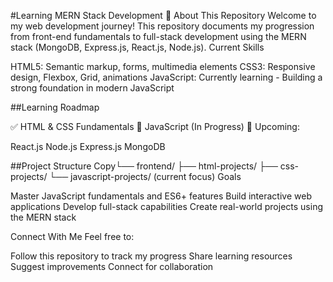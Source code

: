 #Learning MERN Stack Development 🚀
About This Repository
Welcome to my web development journey! This repository documents my progression from front-end fundamentals to full-stack development using the MERN stack (MongoDB, Express.js, React.js, Node.js).
Current Skills

HTML5: Semantic markup, forms, multimedia elements
CSS3: Responsive design, Flexbox, Grid, animations
JavaScript: Currently learning - Building a strong foundation in modern JavaScript

##Learning Roadmap

✅ HTML & CSS Fundamentals
🔄 JavaScript (In Progress)
📍 Upcoming:

React.js
Node.js
Express.js
MongoDB



##Project Structure
Copy└── frontend/
    ├── html-projects/
    ├── css-projects/
    └── javascript-projects/ (current focus)
Goals

Master JavaScript fundamentals and ES6+ features
Build interactive web applications
Develop full-stack capabilities
Create real-world projects using the MERN stack

Connect With Me
Feel free to:

Follow this repository to track my progress
Share learning resources
Suggest improvements
Connect for collaboration